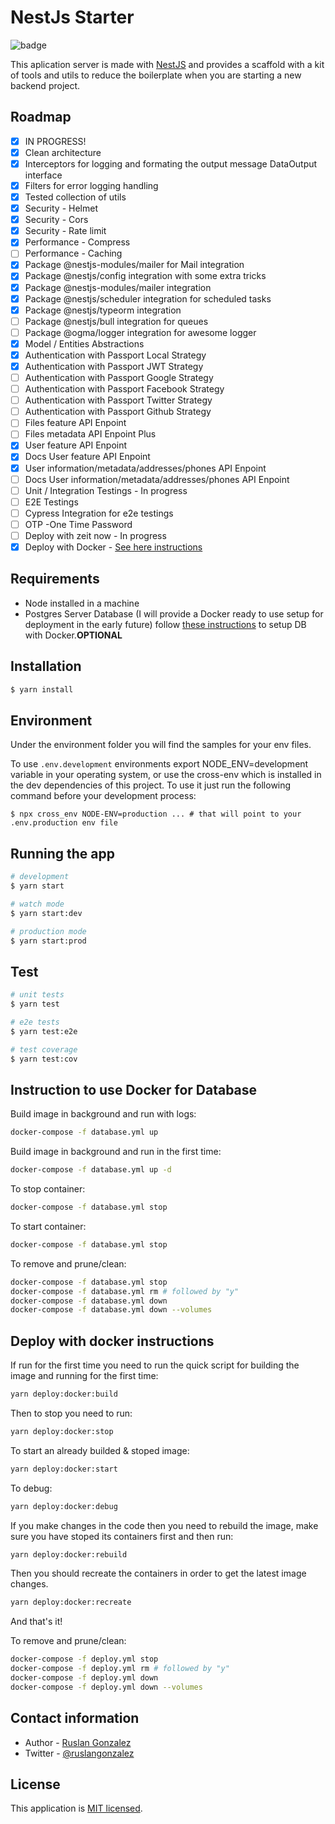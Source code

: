 # NestJs Starter

![badge](https://github.com/ruslanguns/nestjs-starter/workflows/CI/badge.svg)

This aplication server is made with [NestJS](https://nestjs.com) and provides a scaffold with a kit of tools and utils to reduce the boilerplate when you are starting a new backend project.

## Roadmap

- [x] IN PROGRESS!
- [x] Clean architecture
- [x] Interceptors for logging and formating the output message DataOutput interface
- [x] Filters for error logging handling
- [x] Tested collection of utils
- [x] Security - Helmet
- [x] Security - Cors
- [x] Security - Rate limit
- [x] Performance - Compress
- [ ] Performance - Caching
- [x] Package @nestjs-modules/mailer for Mail integration
- [x] Package @nestjs/config integration with some extra tricks
- [x] Package @nestjs-modules/mailer integration
- [x] Package @nestjs/scheduler integration for scheduled tasks
- [x] Package @nestjs/typeorm integration
- [ ] Package @nestjs/bull integration for queues
- [ ] Package @ogma/logger integration for awesome logger
- [x] Model / Entities Abstractions
- [x] Authentication with Passport Local Strategy
- [x] Authentication with Passport JWT Strategy
- [ ] Authentication with Passport Google Strategy
- [ ] Authentication with Passport Facebook Strategy
- [ ] Authentication with Passport Twitter Strategy
- [ ] Authentication with Passport Github Strategy
- [ ] Files feature API Enpoint
- [ ] Files metadata API Enpoint Plus
- [x] User feature API Enpoint
- [x] Docs User feature API Enpoint
- [x] User information/metadata/addresses/phones API Enpoint
- [ ] Docs User information/metadata/addresses/phones API Enpoint
- [ ] Unit / Integration Testings - In progress
- [ ] E2E Testings
- [ ] Cypress Integration for e2e testings
- [ ] OTP -One Time Password
- [ ] Deploy with zeit now - In progress
- [x] Deploy with Docker - [See here instructions](#deploy-with-docker-instructions)

## Requirements

- Node installed in a machine
- Postgres Server Database (I will provide a Docker ready to use setup for deployment in the early future) follow [these instructions](#instruction-to-use-docker-for-database) to setup DB with Docker.**OPTIONAL**

## Installation

```bash
$ yarn install
```

## Environment

Under the environment folder you will find the samples for your env files.

To use `.env.development` environments export NODE_ENV=development variable in your operating system, or use the cross-env which is installed in the dev dependencies of this project. To use it just run the following command before your development process:

`$ npx cross_env NODE-ENV=production ... # that will point to your .env.production env file`

## Running the app

```bash
# development
$ yarn start

# watch mode
$ yarn start:dev

# production mode
$ yarn start:prod
```

## Test

```bash
# unit tests
$ yarn test

# e2e tests
$ yarn test:e2e

# test coverage
$ yarn test:cov
```

## Instruction to use Docker for Database

Build image in background and run with logs:

```bash
docker-compose -f database.yml up
```

Build image in background and run in the first time:

```bash
docker-compose -f database.yml up -d
```

To stop container:

```bash
docker-compose -f database.yml stop
```

To start container:

```bash
docker-compose -f database.yml stop
```

To remove and prune/clean:

```bash
docker-compose -f database.yml stop
docker-compose -f database.yml rm # followed by "y"
docker-compose -f database.yml down
docker-compose -f database.yml down --volumes
```

## Deploy with docker instructions

If run for the first time you need to run the quick script for building the image and running for the first time:

```bash
yarn deploy:docker:build
```

Then to stop you need to run:

```bash
yarn deploy:docker:stop
```

To start an already builded & stoped image:

```bash
yarn deploy:docker:start
```

To debug:

```bash
yarn deploy:docker:debug
```

If you make changes in the code then you need to rebuild the image, make sure you have stoped its containers first and then run:

```bash
yarn deploy:docker:rebuild
```

Then you should recreate the containers in order to get the latest image changes.

```bash
yarn deploy:docker:recreate
```

And that's it!

To remove and prune/clean:

```bash
docker-compose -f deploy.yml stop
docker-compose -f deploy.yml rm # followed by "y"
docker-compose -f deploy.yml down
docker-compose -f deploy.yml down --volumes
```

## Contact information

- Author - [Ruslan Gonzalez](https://rusgunx.tk)
- Twitter - [@ruslangonzalez](https://twitter.com/ruslangonzalez)

## License

This application is [MIT licensed](LICENSE).
